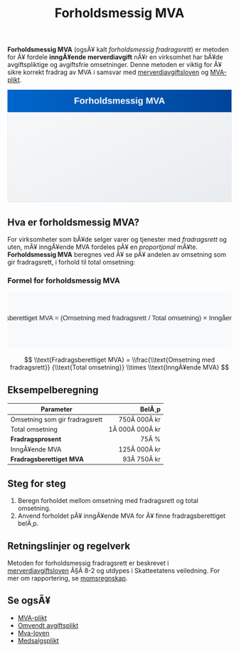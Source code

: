 ﻿---
title: "Forholdsmessig MVA"
meta_title: "Forholdsmessig MVA"
meta_description: '**Forholdsmessig MVA** (ogsÃ¥ kalt *forholdsmessig fradragsrett*) er metoden for Ã¥ fordele **inngÃ¥ende merverdiavgift** nÃ¥r en virksomhet har bÃ¥de avgiftspl...'
slug: forholdsmessig-mva
type: blog
layout: pages/single
---

**Forholdsmessig MVA** (ogsÃ¥ kalt *forholdsmessig fradragsrett*) er metoden for Ã¥ fordele **inngÃ¥ende merverdiavgift** nÃ¥r en virksomhet har bÃ¥de avgiftspliktige og avgiftsfrie omsetninger. Denne metoden er viktig for Ã¥ sikre korrekt fradrag av MVA i samsvar med [merverdiavgiftsloven](/blogs/regnskap/mva-loven "Mva-loven") og [MVA-plikt](/blogs/regnskap/mva-plikt "MVA-plikt").

![Forholdsmessig MVA](forholdsmessig-mva-image.svg)

## Hva er forholdsmessig MVA?

For virksomheter som bÃ¥de selger varer og tjenester med *fradragsrett* og uten, mÃ¥ inngÃ¥ende MVA fordeles pÃ¥ en *proportjonal* mÃ¥te. **Forholdsmessig MVA** beregnes ved Ã¥ se pÃ¥ andelen av omsetning som gir fradragsrett, i forhold til total omsetning:

### Formel for forholdsmessig MVA

![Formel for forholdsmessig MVA](forholdsmessig-mva-formel.svg)

$$
\\text{Fradragsberettiget MVA} = \\frac{\\text{Omsetning med fradragsrett}}
{\\text{Total omsetning}} \\times \\text{InngÃ¥ende MVA}
$$

## Eksempelberegning

| Parameter                                    | BelÃ¸p      |
|----------------------------------------------|-----------:|
| Omsetning som gir fradragsrett               | 750Â 000Â kr |
| Total omsetning                              |1Â 000Â 000Â kr|
| **Fradragsprosent**                          | 75Â %       |
| InngÃ¥ende MVA                                 |125Â 000Â kr |
| **Fradragsberettiget MVA**                   | 93Â 750Â kr  |

## Steg for steg

1. Beregn forholdet mellom omsetning med fradragsrett og total omsetning.
2. Anvend forholdet pÃ¥ inngÃ¥ende MVA for Ã¥ finne fradragsberettiget belÃ¸p.

## Retningslinjer og regelverk

Metoden for forholdsmessig fradragsrett er beskrevet i [merverdiavgiftsloven](/blogs/regnskap/mva-loven "Mva-loven") Â§Â 8-2 og utdypes i Skatteetatens veiledning. For mer om rapportering, se [momsregnskap](/blogs/regnskap/momsregnskap "Momsregnskap").

## Se ogsÃ¥

- [MVA-plikt](/blogs/regnskap/mva-plikt "MVA-plikt")
- [Omvendt avgiftsplikt](/blogs/regnskap/omvendt-avgiftsplikt "Omvendt avgiftsplikt")
- [Mva-loven](/blogs/regnskap/mva-loven "Mva-loven")
- [Medsalgsplikt](/blogs/regnskap/medsalgsplikt "Hva er Medsalgsplikt? Komplett Guide til Medsalgsplikt og Merverdiavgift")



